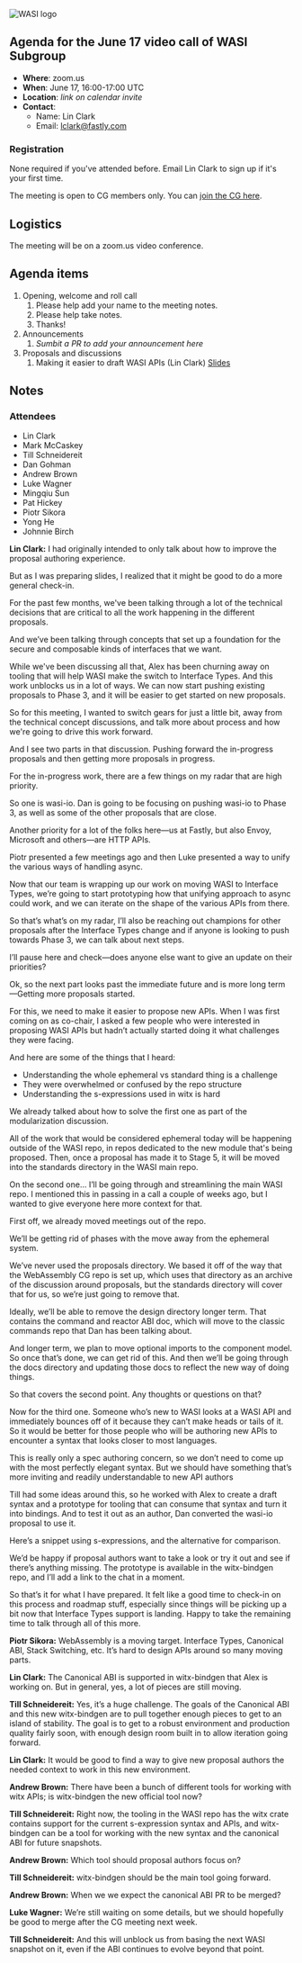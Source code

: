 ![WASI logo](/WASI.png)

## Agenda for the June 17 video call of WASI Subgroup

- **Where**: zoom.us
- **When**: June 17, 16:00-17:00 UTC
- **Location**: *link on calendar invite*
- **Contact**:
    - Name: Lin Clark
    - Email: lclark@fastly.com

### Registration

None required if you've attended before. Email Lin Clark to sign up if it's your first time. 

The meeting is open to CG members only. You can [join the CG here](https://www.w3.org/community/webassembly/).

## Logistics

The meeting will be on a zoom.us video conference.

## Agenda items

1. Opening, welcome and roll call
    1. Please help add your name to the meeting notes.
    1. Please help take notes.
    1. Thanks!
1. Announcements
    1. _Sumbit a PR to add your announcement here_
1. Proposals and discussions
    1. Making it easier to draft WASI APIs (Lin Clark) [Slides](wasi/2021/presentations/2021-06-17-process-update.pdf)

## Notes

### Attendees
- Lin Clark
- Mark McCaskey
- Till Schneidereit
- Dan Gohman
- Andrew Brown
- Luke Wagner
- Mingqiu Sun
- Pat Hickey
- Piotr Sikora
- Yong He
- Johnnie Birch


**Lin Clark:** I had originally intended to only talk about how to improve the proposal authoring experience.

But as I was preparing slides, I realized that it might be good to do a more general check-in.

For the past few months, we've been talking through a lot of the technical decisions that are critical to all the work happening in the different proposals. 

And we’ve been talking through concepts that set up a foundation for the secure and composable kinds of interfaces that we want.

While we've been discussing all that, Alex has been churning away on tooling that will help WASI make the switch to Interface Types. And this work unblocks us in a lot of ways. We can now start pushing existing proposals to Phase 3, and it will be easier to get started on new proposals.

So for this meeting, I wanted to switch gears for just a little bit, away from the technical concept discussions, and talk more about process and how we're going to drive this work forward. 

And I see two parts in that discussion. Pushing forward the in-progress proposals and then getting more proposals in progress.

For the in-progress work, there are a few things on my radar that are high priority.


So one is wasi-io. Dan is going to be focusing on pushing wasi-io to Phase 3, 
as well as some of the other proposals that are close.

Another priority for a lot of the folks here—us at Fastly, but also Envoy, Microsoft and others—are HTTP APIs. 

Piotr presented a few meetings ago and then Luke presented a way to unify the various ways of handling async. 

Now that our team is wrapping up our work on moving WASI to Interface Types, we’re going to start prototyping how that unifying approach to async could work, and we can iterate on the shape of the various APIs from there.

So that’s what’s on my radar, I’ll also be reaching out champions for other proposals after the Interface Types change and if anyone is looking to push towards Phase 3, we can talk about next steps.

I’ll pause here and check—does anyone else want to give an update on their priorities?

Ok, so the next part looks past the immediate future and is more long term—Getting more proposals started.

For this, we need to make it easier to propose new APIs. When I was first coming on as co-chair, I asked a few people who were interested in proposing WASI APIs but hadn’t actually started doing it what challenges they were facing. 

And here are some of the things that I heard:
- Understanding the whole ephemeral vs standard thing is a challenge
- They were overwhelmed or confused by the repo structure
- Understanding the s-expressions used in witx is hard

We already talked about how to solve the first one as part of the modularization discussion. 

All of the work that would be considered ephemeral today will be happening outside of the WASI repo, in repos dedicated to the new module that's being proposed. Then, once a proposal has made it to Stage 5, it will be moved into the standards directory in the WASI main repo. 

On the second one… I’ll be going through and streamlining the main WASI repo. I mentioned this in passing in a call a couple of weeks ago, but I wanted to give everyone here more context for that.


First off, we already moved meetings out of the repo. 

We’ll be getting rid of phases with the move away from the ephemeral system. 

We’ve never used the proposals directory. We based it off of the way that the WebAssembly CG repo is set up, which uses that directory as an archive of the discussion around proposals, but the standards directory will cover that for us, so we’re just going to remove that.

Ideally, we’ll be able to remove the design directory longer term. That contains the command and reactor ABI doc, which will move to the classic commands repo that Dan has been talking about. 

And longer term, we plan to move optional imports to the component model. So once that’s done, we can get rid of this. And then we’ll be going through the docs directory and updating those docs to reflect the new way of doing things.

So that covers the second point. Any thoughts or questions on that?

Now for the third one. Someone who’s new to WASI looks at a WASI API and immediately bounces off of it because they can’t make heads or tails of it. So it would be better for those people who will be authoring new APIs to encounter a syntax that looks closer to most languages. 

This is really only a spec authoring concern, so we don’t need to come up 
with the most perfectly elegant syntax. But we should have something that’s more inviting and readily understandable to new API authors

Till had some ideas around this, so he worked with Alex to create a draft syntax 
and a prototype for tooling that can consume that syntax and turn it into bindings. And to test it out as an author, Dan converted the wasi-io proposal to use it. 

Here’s a snippet using s-expressions, and the alternative for comparison. 

We’d be happy if proposal authors want to take a look or try it out and see if there’s anything missing. The prototype is available in the witx-bindgen repo, and I’ll add a link to the chat in a moment.

So that’s it for what I have prepared. It felt like a good time to check-in on this process and roadmap stuff, especially since things will be picking up a bit now 
that Interface Types support is landing. Happy to take the remaining time to talk through all of this more.

**Piotr Sikora:** WebAssembly is a moving target. Interface Types, Canonical ABI, Stack Switching, etc. It’s hard to design APIs around so many moving parts.

**Lin Clark:** The Canonical ABI is supported in witx-bindgen that Alex is working on. But in general, yes, a lot of pieces are still moving.

**Till Schneidereit:** Yes, it’s a huge challenge. The goals of the Canonical ABI and this new witx-bindgen are to pull together enough pieces to get to an island of stability. The goal is to get to a robust environment and production quality fairly soon, with enough design room built in to allow iteration going forward.

**Lin Clark:** It would be good to find a way to give new proposal authors the needed context to work in this new environment.

**Andrew Brown:** There have been a bunch of different tools for working with witx APIs; is witx-bindgen the new official tool now?

**Till Schneidereit:** Right now, the tooling in the WASI repo has the witx crate contains support for the current s-expression syntax and APIs, and witx-bindgen can be a tool for working with the new syntax and the canonical ABI for future snapshots.

**Andrew Brown:** Which tool should proposal authors focus on?

**Till Schneidereit:** witx-bindgen should be the main tool going forward.

**Andrew Brown:** When we we expect the canonical ABI PR to be merged?

**Luke Wagner:** We’re still waiting on some details, but we should hopefully be good to merge after the CG meeting next week.

**Till Schneidereit:** And this will unblock us from basing the next WASI snapshot on it, even if the ABI continues to evolve beyond that point.
